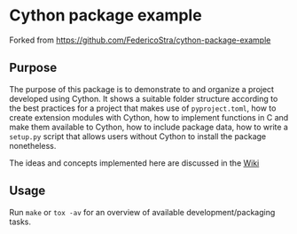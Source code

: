 # Cython package example

Forked from https://github.com/FedericoStra/cython-package-example

## Purpose

The purpose of this package is to demonstrate to and organize a project developed using Cython.
It shows a suitable folder structure according to the best practices for a project that makes use of `pyproject.toml`, how to create extension modules with Cython, how to implement functions in C and make them available to Cython, how to include package data, how to write a `setup.py` script that allows users without Cython to install the package nonetheless.

The ideas and concepts implemented here are discussed in the [Wiki](https://github.com/goerz-testing/cython-package-example/wiki/Packaging-and-Testing-of-Cython-Packages)

## Usage

Run `make` or `tox -av` for an overview of available development/packaging tasks.
